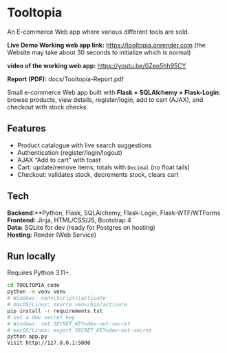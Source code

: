 # Tooltopia
An E-commerce Web app where various different tools are sold.

**Live Demo Working web app link:** https://tooltopia.onrender.com (the Website may take about 30 seconds to initialize which is normal) 

**video of the working web app:** https://youtu.be/0Zeo5hh95CY

**Report (PDF):** docs/Tooltopia-Report.pdf

Small e-commerce Web app built with **Flask + SQLAlchemy + Flask-Login**: browse products, view details, register/login, add to cart (AJAX), and checkout with stock checks.

## Features
- Product catalogue with live search suggestions
- Authentication (register/login/logout)
- AJAX “Add to cart” with toast
- Cart: update/remove items; totals with `Decimal` (no float tails)
- Checkout: validates stock, decrements stock, clears cart

## Tech
**Backend**:**Python, Flask, SQLAlchemy, Flask-Login, Flask-WTF/WTForms  
**Frontend:** Jinja, HTML/CSS/JS, Bootstrap 4  
**Data:** SQLite for dev (ready for Postgres on hosting)  
**Hosting:** Render (Web Service)

## Run locally
Requires Python 3.11+.

```bash
cd TOOLTOPIA_code
python -m venv venv
# Windows: venv\Scripts\activate
# macOS/Linux: source venv/bin/activate
pip install -r requirements.txt
# set a dev secret key
# Windows: set SECRET_KEY=dev-not-secret
# macOS/Linux: export SECRET_KEY=dev-not-secret
python app.py
Visit http://127.0.0.1:5000

